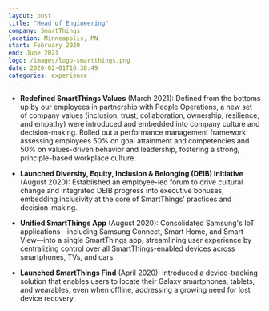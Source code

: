 ```yaml
---
layout: post
title: "Head of Engineering"
company: SmartThings
location: Minneapolis, MN
start: February 2020
end: June 2021
logo: /images/logo-smartthings.png
date: 2020-02-01T16:38:49
categories: experience
---
```


- **Redefined SmartThings Values** (March 2021): Defined from the bottoms up by our employees in partnership with People Operations, a new set of company values (inclusion, trust, collaboration, ownership, resilience, and empathy) were introduced and embedded into company culture and decision-making. Rolled out a performance management framework assessing employees 50% on goal attainment and competencies and 50% on values-driven behavior and leadership, fostering a strong, principle-based workplace culture.

- **Launched Diversity, Equity, Inclusion & Belonging (DEIB) Initiative** (August 2020): Established an employee-led forum to drive cultural change and integrated DEIB progress into executive bonuses, embedding inclusivity at the core of SmartThings’ practices and decision-making.

- **Unified SmartThings App** (August 2020): Consolidated Samsung's IoT applications—including Samsung Connect, Smart Home, and Smart View—into a single SmartThings app, streamlining user experience by centralizing control over all SmartThings-enabled devices across smartphones, TVs, and cars.

- **Launched SmartThings Find** (April 2020): Introduced a device-tracking solution that enables users to locate their Galaxy smartphones, tablets, and wearables, even when offline, addressing a growing need for lost device recovery.

